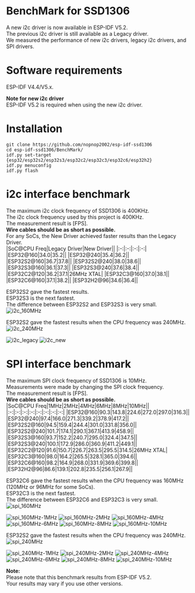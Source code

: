 # BenchMark for SSD1306
A new i2c driver is now available in ESP-IDF V5.2.   
The previous i2c driver is still available as a Legacy driver.   
We measured the performance of new i2c drivers, legacy i2c drivers, and SPI drivers.   

# Software requirements
ESP-IDF V4.4/V5.x.   

__Note for new i2c driver__   
ESP-IDF V5.2 is required when using the new i2c driver.   

# Installation
```
git clone https://github.com/nopnop2002/esp-idf-ssd1306
cd esp-idf-ssd1306/BenchMark/
idf.py set-target {esp32/esp32s2/esp32s3/esp32c2/esp32c3/esp32c6/esp32h2}
idf.py menuconfig
idf.py flash
```

# i2c interface benchmark
The maximum i2c clock frequency of SSD1306 is 400KHz.   
The i2c clock frequency used by this project is 400KHz.   
The measurement result is [FPS].   
__Wire cables should be as short as possible.__   
For any SoCs, the New Driver achieved faster results than the Legacy Driver.   
|SoC@CPU Freq|Legacy Driver|New Driver||
|:-:|:-:|:-:|:-:|
|ESP32@160|34.0|35.2||
|ESP32@240|35.4|36.2||
|ESP32S2@160|36.7|37.8||
|ESP32S2@240|38.0|38.6||
|ESP32S3@160|36.1|37.3||
|ESP32S3@240|37.6|38.4||
|ESP32C2@120|36.2|37.1|26MHz XTAL|
|ESP32C3@160|37.0|38.1||
|ESP32C6@160|37.1|38.2||
|ESP32H2@96|34.6|36.4||

ESP32S2 gave the fastest results.   
ESP32S3 is the next fastest.   
The difference between ESP32S2 and ESP32S3 is very small.   
![i2c_160MHz](https://github.com/nopnop2002/esp-idf-ssd1306/assets/6020549/cb641422-3a06-4da4-8776-edd3fe965fc6)

ESP32S2 gave the fastest results when the CPU frequency was 240MHz.   
![i2c_240MHz](https://github.com/nopnop2002/esp-idf-ssd1306/assets/6020549/ebd5e195-0bd1-4791-9293-57dbf50fd13a)

![i2c_legacy](https://github.com/nopnop2002/esp-idf-ssd1306/assets/6020549/44a55206-1622-4a1e-b898-4b673bc465c3)
![i2c_new](https://github.com/nopnop2002/esp-idf-ssd1306/assets/6020549/dad01f46-3497-4312-8d77-9fd1b3d3b782)

# SPI interface benchmark
The maximum SPI clock frequency of SSD1306 is 10MHz.   
Measurements were made by changing the SPI clock frequency.   
The measurement result is [FPS].   
__Wire cables should be as short as possible.__   
|SoC@CPU Freq|1MHz|2MHz|4MHz|6MHz|8MHz|10MHz||
|:-:|:-:|:-:|:-:|:-:|:-:|:-:|:-:|
|ESP32@160|90.3|143.8|224.6|272.0|297.0|316.3||
|ESP32@240|97.4|166.0|271.3|339.2|378.9|417.2||
|ESP32S2@160|94.5|159.4|244.4|301.0|331.8|356.0||
|ESP32S2@240|101.7|174.1|290.1|367.1|413.9|458.9||
|ESP32S3@160|93.7|152.2|240.7|295.0|324.4|347.5||
|ESP32S3@240|100.1|172.9|286.0|360.9|411.2|449.1||
|ESP32C2@120|91.6|150.7|226.7|263.5|295.5|314.5|26MHz XTAL|
|ESP32C3@160|98.0|164.2|265.5|328.1|365.0|394.6||
|ESP32C6@160|98.2|164.9|268.0|331.9|369.6|399.8||
|ESP32H2@96|86.6|139.1|202.8|235.5|256.1|267.9||

ESP32C6 gave the fastest results when the CPU frequency was 160MHz (120MHz or 96MHz for some SoCs).   
ESP32C3 is the next fastest.   
The difference between ESP32C6 and ESP32C3 is very small.   
![spi_160MHz](https://github.com/nopnop2002/esp-idf-ssd1306/assets/6020549/18c415f7-24e6-4580-9f19-4a35668ad259)

![spi_160MHz-1MHz](https://github.com/nopnop2002/esp-idf-ssd1306/assets/6020549/7bd69c24-886f-4507-8c1e-b0b826bcd302)
![spi_160MHz-2MHz](https://github.com/nopnop2002/esp-idf-ssd1306/assets/6020549/0633b1b3-adf1-4039-a629-0e55a8f5b82d)
![spi_160MHz-4MHz](https://github.com/nopnop2002/esp-idf-ssd1306/assets/6020549/b6ad92ff-47ef-4b97-b937-128353ca617c)
![spi_160MHz-6MHz](https://github.com/nopnop2002/esp-idf-ssd1306/assets/6020549/126e891c-e4b6-41ff-8f71-f0d554406ecd)
![spi_160MHz-8MHz](https://github.com/nopnop2002/esp-idf-ssd1306/assets/6020549/4973cd93-92ce-443f-b531-8d06853a0e61)
![spi_160MHz-10MHz](https://github.com/nopnop2002/esp-idf-ssd1306/assets/6020549/0d700fa6-1857-4bb7-a3d4-8078b38be8a4)

ESP32S2 gave the fastest results when the CPU frequency was 240MHz.   
![spi_240MHz](https://github.com/nopnop2002/esp-idf-ssd1306/assets/6020549/f8687aa9-039a-464c-8a75-c51667a0fb0f)

![spi_240MHz-1MHz](https://github.com/nopnop2002/esp-idf-ssd1306/assets/6020549/5bf5100a-2c92-4016-afc6-b1b3549c9509)
![spi_240MHz-2MHz](https://github.com/nopnop2002/esp-idf-ssd1306/assets/6020549/03423564-b576-400e-821f-e80c0ae19fda)
![spi_240MHz-4MHz](https://github.com/nopnop2002/esp-idf-ssd1306/assets/6020549/dc011894-c387-47de-b6d5-64ffa3d08582)
![spi_240MHz-6MHz](https://github.com/nopnop2002/esp-idf-ssd1306/assets/6020549/95a45a4a-dc8d-4257-ac24-27211b990c46)
![spi_240MHz-8MHz](https://github.com/nopnop2002/esp-idf-ssd1306/assets/6020549/129eb963-8d27-41c6-9c42-22330d1abdc2)
![spi_240MHz-10MHz](https://github.com/nopnop2002/esp-idf-ssd1306/assets/6020549/abfcd92a-90b6-4bb8-8c97-941b5fc4e331)

__Note:__   
Please note that this benchmark results from ESP-IDF V5.2.   
Your results may vary if you use other versions.   

